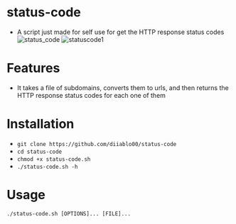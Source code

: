# status-code
- A script just made for self use for get the HTTP response status codes 
![status_code](https://github.com/diiablo00/status-code/assets/140319882/799bd667-570e-4d8e-8104-280cbf05ab01)
![statuscode1](https://github.com/diiablo00/status-code/assets/140319882/6c2fe50d-9934-4857-86bd-b876a7bfcee9)

# Features
- It takes a file of subdomains, converts them to urls, and then returns the HTTP response status codes for each one of them

# Installation
   * `git clone https://github.com/diiablo00/status-code`
   * `cd status-code`
   * `chmod +x status-code.sh`
   * `./status-code.sh -h`
   
# Usage
`./status-code.sh [OPTIONS]... [FILE]...`

